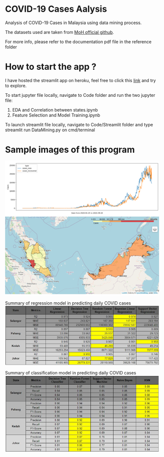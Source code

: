 # COVID-19 Cases Aalysis
Analysis of COVID-19 Cases in Malaysia using data mining process.

The datasets used are taken from [MoH official github](https://github.com/MoH-Malaysia/covid19-public).

For more info, please refer to the documentation pdf file in the reference folder

# How to start the app ?
I have hosted the streamlit app on heroku, feel free to click this [link](https://bukancovidnow.herokuapp.com/) and try to explore.

To start jupyter file locally, navigate to Code folder and run the two jupyter file:
1. EDA and Correlation between states.ipynb
2. Feature Selection and Model Training.ipynb

To launch streamlit file locally, navigate to Code/Streamlit folder and type streamlit run DataMining.py on cmd/terminal

# Sample images of this program
<img src="img/sample1.png">
<img src="img/sample2.png">

Summary of regression model in predicting daily COVID cases
<img src="img/regression_report.jpeg">

Summary of classification model in predicting daily COVID cases
<img src="img/classification_report.jpeg">
